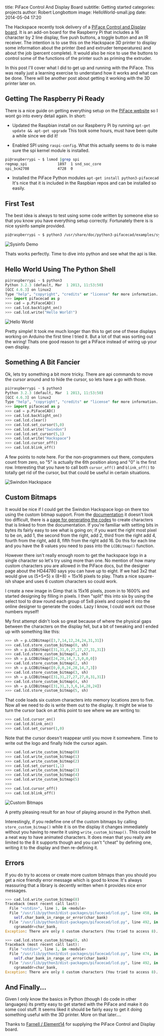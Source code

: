 title:        PiFace Control And Display Board
subtitle:     Getting started
categories:   projects
author:       Robert Longbottom
image:        HelloWorld-small.jpg
date:         2014-05-04 17:20

The Hackspace recently took delivery of a 
[PiFace Control and Display board](http://uk.farnell.com/piface/piface-control-display/i-o-board-with-lcd-display-for/dp/2344458).
It is an add-on board for the Raspberry Pi that includes a 16 character by 2 line
display, five push buttons, a toggle button and an IR receiver.  The 
intention is to use this on the Hackspace 3D printer to display some information
about the printer (bed and extruder temperatures) and about the job (percent
complete).  It would also be nice to use the buttons to control some of the 
functions of the printer such as priming the extruder.

In this post I'll cover what I did to get up and running with the PiFace.  This
was really just a learning exercise to understand how it works and what can be
done.  There will be another post about getting it working with the 3D printer
later on.

<!-- more -->

## Getting The Raspberry Pi Ready

There is a nice guide on getting everything setup on the [PiFace website](http://www.piface.org.uk/guides/setting_up_pifacecad/)
so I wont go into every detail again.  In short:

- Updated the Raspbian install on our Raspberry Pi by running 
`apt-get update && apt-get upgrade`  This took some hours, must have 
been quite a while since we did it!

- Enabled SPI using `raspi-config`.  What this actually seems to do is make 
sure the spi kernel module is installed.

```sh
pi@raspberrypi ~ $ lsmod |grep spi
regmap_spi              1897  1 snd_soc_core
spi_bcm2708             4728  0
```

- Installed the PiFace Python modules `apt-get install python3-pifacecad`
It's nice that it is included in the Raspbian repos and can be installed so easily.

## First Test

The best idea is always to test using some code written by someone else
so that you know you have everything setup correctly.  Fortunately there is
is nice sysinfo sample provided.

```sh
pi@raspberrypi ~ $ python3 /usr/share/doc/python3-pifacecad/examples/sysinfo.py
```

![Sysinfo Demo](Sysinfo.jpg)

Thats works perfectly.  Time to dive into python and see what the api is like.

## Hello World Using The Python Shell

```py
pi@raspberrypi ~ $ python3
Python 3.2.3 (default, Mar  1 2013, 11:53:50)
[GCC 4.6.3] on linux2
Type "help", "copyright", "credits" or "license" for more information.
>>> import pifacecad as p
>>> cad = p.PiFaceCAD()
>>> cad.lcd.backlight_on()
>>> cad.lcd.write("Hello World!")
```

![Hello World](HelloWorld.jpg)

Pretty simple!  It took me much longer than this to get one of these
displays working on Arduino the first time I tried it.  But a lot of 
that was sorting out the wiring!  Thats one good reason to get a 
PiFace instead of wiring up your own display.

## Something A Bit Fancier

Ok, lets try something a bit more tricky.  There are api commands to
move the cursor around and to hide the cursor, so lets have a go with those.

```py
pi@raspberrypi ~ $ python3
Python 3.2.3 (default, Mar  1 2013, 11:53:50)
[GCC 4.6.3] on linux2
Type "help", "copyright", "credits" or "license" for more information.
>>> import pifacecad as p
>>> cad = p.PiFaceCAD()
>>> cad.lcd.backlight_on()
>>> cad.lcd.clear()
>>> cad.lcd.set_cursor(5,0)
>>> cad.lcd.write("Swindon")
>>> cad.lcd.set_cursor(5,1)
>>> cad.lcd.write("Hackspace")
>>> cad.lcd.cursor_off()
>>> cad.lcd.blink_off()
```

A few points to note here.  For the non-programmers out there, computers count 
from zero, so "5" is actually the 6th position along and "0" is the first row. 
Interesting that you have to call both `cursor_off()` and `blink_off()` to totally 
get rid of the cursor, but that could be useful in certain situations.

![Swindon Hackspace](Hackspace.jpg)

## Custom Bitmaps

It would be nice if I could get the Swindon Hackspace logo on there too 
using the custom bitmap support.  From the 
[documentation](http://piface.github.io/pifacecad/creating_custom_bitmaps.html)
it doesn't look too difficult,  there is a [page for generating the codes](http://www.quinapalus.com/hd44780udg.html) 
to create characters that is linked to from the documentation.  If you're familiar with
setting bits in bytes its fairly easy to see what is going on; if you want the
right most pixel to be on, add 1, the second from the right, add 2, third
from the right add 4, fourth from the right, add 8, fifth from the right
add 16.  Do this for each line and you have the 8 values you need to pass 
into the `LCDBitmap()` function.

However there isn't really enough room to get the hackspace logo in a single 
character so let's try using more than one.  No mention of how many custom 
characters you are allowed in the PiFace docs, but the designer page about 
the HD44780 says you can have up to eight.  If we had 3x2 that would give us 
(5+5+5) x (8+8) = 15x16 pixels to play.  Thats a nice square-ish shape and 
uses 6 custom characters so could work.  

I create a new image in Gimp that is 15x16 pixels, zoom in to 1600% and 
started designing by filling in pixels.  I then "split" this into six by using
the select tool to draw round each group of 5x8 pixels and copied it into
the online designer to generate the codes.  Lazy I know, I could work out
those numbers myself!

My first attempt didn't look so great because of where the physical gaps 
between the characters on the display fell, but a bit of tweaking and I ended 
up with something like this:

```py
>>> sh = p.LCDBitmap([3,7,14,12,24,24,31,31])
>>> cad.lcd.store_custom_bitmap(0, sh)
>>> sh = p.LCDBitmap([31,31,0,27,27,27,31,31])
>>> cad.lcd.store_custom_bitmap(1, sh)
>>> sh = p.LCDBitmap([24,28,14,7,3,0,0,0])
>>> cad.lcd.store_custom_bitmap(2, sh)
>>> sh = p.LCDBitmap([0,0,0,24,28,14,7,3])
>>> cad.lcd.store_custom_bitmap(3, sh)
>>> sh = p.LCDBitmap([31,31,27,27,27,0,31,31])
>>> cad.lcd.store_custom_bitmap(4, sh)
>>> sh = p.LCDBitmap([31,31,3,3,6,14,28,24])
>>> cad.lcd.store_custom_bitmap(5, sh)
```

That code loads six custom characters into memory locations zero to five.
Now all we need to do is write them out to the display.  It might be wise 
to turn the cursor back on at this point to see where we are writing to:

```py
>>> cad.lcd.cursor_on()
>>> cad.lcd.blink_on()
>>> cad.lcd.set_cursor(1,0)
```

Note that the cursor doesn't reappear until you move it somewhere. Time 
to write out the logo and finally hide the cursor again.

```py
>>> cad.lcd.write_custom_bitmap(0)
>>> cad.lcd.write_custom_bitmap(1)
>>> cad.lcd.write_custom_bitmap(2)
>>> cad.lcd.set_cursor(1,1)
>>> cad.lcd.write_custom_bitmap(3)
>>> cad.lcd.write_custom_bitmap(4)
>>> cad.lcd.write_custom_bitmap(5)
>>>
>>> cad.lcd.cursor_off()
>>> cad.lcd.blink_off()
```

![Custom Bitmaps](HackspaceLogo.jpg)

A pretty pleasing result for an hour of playing around in the Python
shell.

Interestingly, if you redefine one of the custom bitmaps by calling 
`store_custom_bitmap()` while it is on the display it changes immediately 
without you having to rewrite it using `write_custom_bitmap()`.  This 
could be a neat way to have animated characters.  It does mean that 
you really are limited to the 8 it supports though and you can't 
"cheat" by defining one, writing it to the display and then re-defining it.

## Errors

If you do try to access or create more custom bitmaps than you should 
you get a nice friendly error message which is good to know.  It's always
reassuring that a library is decently written when it provides nice error
messages.

```py
>>> cad.lcd.write_custom_bitmap(8)
Traceback (most recent call last):
  File "<stdin>", line 1, in <module>
  File "/usr/lib/python3/dist-packages/pifacecad/lcd.py", line 458, in write_custom_bitmap
	self.char_bank_in_range_or_error(char_bank)
  File "/usr/lib/python3/dist-packages/pifacecad/lcd.py", line 492, in char_bank_in_range_or_error
	cgramaddr=char_bank,
Exception: There are only 8 custom characters (You tried to access 8).

>>> cad.lcd.store_custom_bitmap(8, sh)
Traceback (most recent call last):
  File "<stdin>", line 1, in <module>
  File "/usr/lib/python3/dist-packages/pifacecad/lcd.py", line 474, in store_custom_bitmap
	self.char_bank_in_range_or_error(char_bank)
  File "/usr/lib/python3/dist-packages/pifacecad/lcd.py", line 492, in char_bank_in_range_or_error
	cgramaddr=char_bank,
Exception: There are only 8 custom characters (You tried to access 8).
```

## And Finally...

Given I only know the basics in Python (though I do code in other languages)
its pretty easy to get started with the PiFace and make it do some cool stuff.
It seems liked it should be fairly easy to get it doing something useful with
the 3D printer.  More on that later....

Thanks to [Farnell / Element14](http://uk.farnell.com/) for supplying the PiFace 
Control and Display board.

